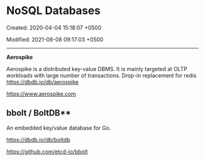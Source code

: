 # NoSQL Databases

Created: 2020-04-04 15:18:07 +0500

Modified: 2021-08-08 09:17:03 +0500

---

**Aerospike**

Aerospike is a distributed key-value DBMS. It is mainly targeted at OLTP workloads with large number of transactions.
Drop-in replacement for redis
<https://dbdb.io/db/aerospike>

<https://www.aerospike.com>

## bbolt / BoltDB**

An embedded key/value database for Go.

<https://dbdb.io/db/boltdb>

<https://github.com/etcd-io/bbolt>
